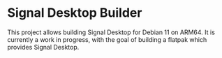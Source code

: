 # Signal Desktop Builder
This project allows building Signal Desktop for Debian 11 on ARM64.
It is currently a work in progress, with the goal of building a flatpak
which provides Signal Desktop.
